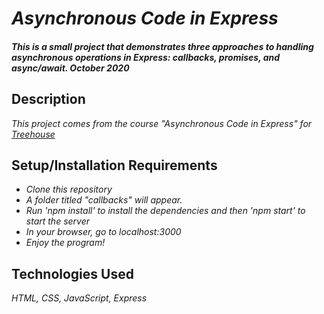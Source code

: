# _Asynchronous Code in Express_

#### _This is a small project that demonstrates three approaches to handling asynchronous operations in Express: callbacks, promises, and async/await. October 2020_

## Description

_This project comes from the course "Asynchronous Code in Express" for [Treehouse](https://teamtreehouse.com)_

## Setup/Installation Requirements

* _Clone this repository_
* _A folder titled "callbacks" will appear._
* _Run 'npm install' to install the dependencies and then 'npm start' to start the server_
* _In your browser, go to localhost:3000_
* _Enjoy the program!_

## Technologies Used

_HTML, CSS, JavaScript, Express_
